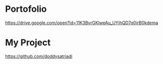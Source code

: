 # Portofolio
https://drive.google.com/open?id=11K3BvrGKlweAu_UYjhQD7q0irB0kdema
# My Project
https://github.com/doddysatriadi
